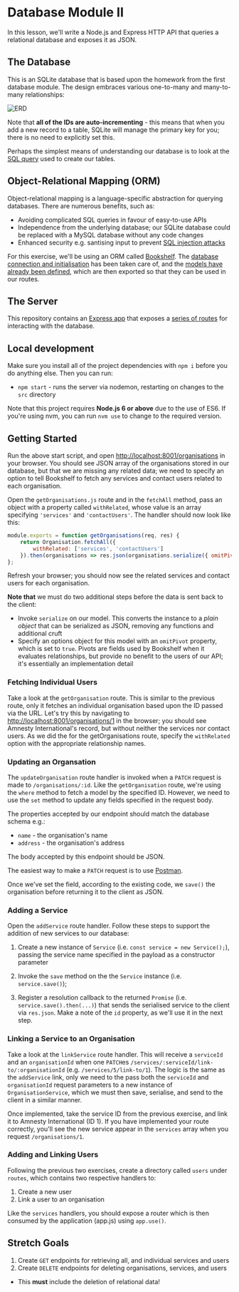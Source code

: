 # Database Module II

In this lesson, we'll write a Node.js and Express HTTP API that queries a relational database and exposes it as JSON.


## The Database

This is an SQLite database that is based upon the homework from the first database module. The design embraces various one-to-many and many-to-many relationships:

![ERD](http://i.imgur.com/e8No8Xt.png)

Note that **all of the IDs are auto-incrementing** - this means that when you add a new record to a table, SQLite will manage the primary key for you; there is no need to explicitly set this.

Perhaps the simplest means of understanding our database is to look at the [SQL query](https://github.com/Code-Your-Future/db-module-ii/blob/master/data/transactions/create-tables.sql) used to create our tables.

## Object-Relational Mapping (ORM)

Object-relational mapping is a language-specific abstraction for querying databases. There are numerous benefits, such as:

* Avoiding complicated SQL queries in favour of easy-to-use APIs
* Independence from the underlying database; our SQLite database could be replaced with a MySQL database without any code changes
* Enhanced security e.g. santising input to prevent [SQL injection attacks](https://www.owasp.org/index.php/SQL_Injection)

For this exercise, we'll be using an ORM called [Bookshelf](http://bookshelfjs.org/). The [database connection and initialisation](https://github.com/Code-Your-Future/db-module-ii/blob/master/src/database/initialisedBookshelf.js) has been taken care of, and the [models have already been defined](https://github.com/Code-Your-Future/db-module-ii/blob/master/src/database/models.js), which are then exported so that they can be used in our routes.

## The Server

This repository contains an [Express app](https://github.com/Code-Your-Future/db-module-ii/blob/master/src/index.js) that exposes a [series of routes](https://github.com/Code-Your-Future/db-module-ii/blob/master/src/routes) for interacting with the database.


## Local development

Make sure you install all of the project dependencies with `npm i` before you do anything else. Then you can run:

* `npm start` - runs the server via nodemon, restarting on changes to the `src` directory

Note that this project requires **Node.js 6 or above** due to the use of ES6. If you're using nvm, you can run `nvm use` to change to the required version.


## Getting Started

Run the above start script, and open [http://localhost:8001/organisations](http://localhost:8001/organisations) in your browser. You should see JSON array of the organisations stored in our database, but that we are missing any related data; we need to specify an option to tell Bookshelf to fetch any services and contact users related to each organisation.

Open the `getOrganisations.js` route and in the `fetchAll` method, pass an object with a property called `withRelated`, whose value is an array specifying `'services'` and `'contactUsers'`. The handler should now look like this:

```js
module.exports = function getOrganisations(req, res) {
    return Organisation.fetchAll({
        withRelated: ['services', 'contactUsers']
    }).then(organisations => res.json(organisations.serialize({ omitPivot: true })));
};
```

Refresh your browser; you should now see the related services and contact users for each organisation.

**Note that** we must do two additional steps before the data is sent back to the client:

* Invoke `serialize` on our model. This converts the instance to a _plain object_ that can be serialized as JSON, removing any functions and additional cruft
* Specify an options object for this model with an `omitPivot` property, which is set to `true`. Pivots are fields used by Bookshelf when it evaluates relationships, but provide no benefit to the users of our API; it's essentially an implementation detail


### Fetching Individual Users

Take a look at the `getOrganisation` route. This is similar to the previous route, only it fetches an individual organisation based upon the ID passed via the URL. Let's try this by navigating to [http://localhost:8001/organisations/1](http://localhost:8001/organisations/1) in the browser; you should see Amnesty International's record, but without neither the services nor contact users. As we did the for the getOrganisations route, specify the `withRelated` option with the appropriate relationship names.


### Updating an Organsation

The `updateOrganisation` route handler is invoked when a `PATCH` request is made to `/organisations/:id`. Like the `getOrganisation` route, we're using the `where` method to fetch a model by the specified ID. However, we need to use the `set` method to update any fields specified in the request body.

The properties accepted by our endpoint should match the database schema e.g.:

* `name` - the organisation's name
* `address` - the organisation's address

The body accepted by this endpoint should be JSON.

The easiest way to make a `PATCH` request is to use [Postman](https://www.getpostman.com/postman).

Once we've set the field, according to the existing code, we `save()` the organisation before returning it to the client as JSON.


### Adding a Service

Open the `addService` route handler. Follow these steps to support the addition of new services to our database:

1. Create a new instance of `Service` (i.e. `const service = new Service();`), passing the service name specified in the payload as a constructor parameter

2. Invoke the `save` method on the the `Service` instance (i.e. `service.save()`);

3. Register a resolution callback to the returned `Promise` (i.e. `service.save().then(...)`) that sends the serialised service to the client via `res.json`. Make a note of the `id` property, as we'll use it in the next step.


### Linking a Service to an Organisation

Take a look at the `linkService` route handler. This will receive a `serviceId` and an `organisationId` when one `PATCH`es `/services/:serviceId/link-to/:organisationId` (e.g. `/services/5/link-to/1`). The logic is the same as the `addService` link, only we need to the pass both the `serviceId` and `organisationId` request parameters to a new instance of `OrganisationService`, which we must then save, serialise, and send to the client in a similar manner.

Once implemented, take the service ID from the previous exercise, and link it to Amnesty International (ID 1). If you have implemented your route correctly, you'll see the new service appear in the `services` array when you request `/organisations/1`.


### Adding and Linking Users

Following the previous two exercises, create a directory called `users` under `routes`, which contains two respective handlers to:

1. Create a new user
2. Link a user to an organisation

Like the `services` handlers, you should expose a router which is then consumed by the application (app.js) using `app.use()`.


## Stretch Goals

1. Create `GET` endpoints for retrieving all, and individual services and users
2. Create `DELETE` endpoints for deleting organisations, services, and users
  * This **must** include the deletion of relational data!